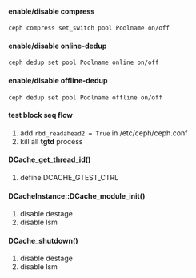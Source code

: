 #### enable/disable compress
```
ceph compress set_switch pool Poolname on/off
```

#### enable/disable online-dedup  
```
ceph dedup set pool Poolname online on/off
```
#### enable/disable offline-dedup  
```
ceph dedup set pool Poolname offline on/off
```

#### test block seq flow
1. add `rbd_readahead2 = True` in /etc/ceph/ceph.conf
2. kill all **tgtd** process

#### DCache_get_thread_id()
1. define DCACHE_GTEST_CTRL 

#### DCacheInstance::DCache_module_init()
1. disable destage
1. disable lsm

#### DCache_shutdown()
1. disable destage
1. disable lsm
